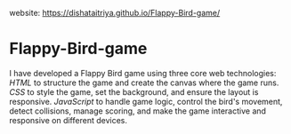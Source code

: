 website: https://dishataitriya.github.io/Flappy-Bird-game/
# Flappy-Bird-game

I have developed a Flappy Bird game using three core web technologies:
*HTML* to structure the game and create the canvas where the game runs.
*CSS* to style the game, set the background, and ensure the layout is responsive.
*JavaScript* to handle game logic, control the bird's movement, detect collisions, manage scoring, and make the game interactive and responsive on different devices.

